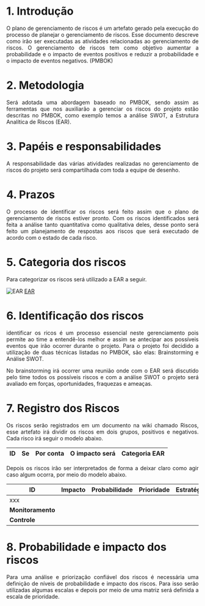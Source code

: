 # 1. Introdução

<p align="justify"> O plano de gerenciamento de riscos é um artefato gerado pela execução do processo de planejar o gerenciamento de riscos. Esse documento descreve como irão ser executadas as atividades relacionadas ao gerenciamento de riscos. O gerenciamento de riscos tem como objetivo aumentar a probabilidade e o impacto de eventos positivos e reduzir a probabilidade e o impacto de eventos negativos. (PMBOK)

# 2. Metodologia

<p align="justify"> Será adotada uma abordagem baseado no PMBOK, sendo assim as ferramentas que nos auxiliarão a gerenciar os riscos do projeto estão descritas no PMBOK, como exemplo temos a análise SWOT, a Estrutura Analítica de Riscos (EAR).

# 3. Papéis e responsabilidades

<p align="justify">A responsabilidade das várias atividades realizadas no gerenciamento de riscos do projeto será  compartilhada com toda a equipe de desenho.

# 4. Prazos

<p align="justify"> O processo de identificar os riscos será feito assim que o plano de gerenciamento de riscos estiver pronto. Com os riscos identificados será feita a análise tanto quantitativa como qualitativa deles, desse ponto será feito um planejamento de respostas aos riscos que será executado de acordo com o estado de cada risco.

# 5. Categoria dos riscos

<p align="justify"> Para categorizar os riscos será utilizado a EAR a seguir.

![EAR](https://raw.githubusercontent.com/wiki/Desenho-1-2018-G-6/docs/EARPreview.png)
[EAR](https://raw.githubusercontent.com/wiki/Desenho-1-2018-G-6/docs/EARPreview.png)

# 6. Identificação dos riscos

<p align="justify">identificar os ricos é um processo essencial neste gerenciamento pois permite ao time a entendê-los melhor e assim se antecipar aos possíveis eventos que irão ocorrer durante o projeto. Para o projeto foi decidido a utilização de duas técnicas listadas no PMBOK, são elas: Brainstorming e Análise SWOT.
<p align="justify">No brainstorming irá ocorrer uma reunião onde com o EAR será discutido pelo time todos os possíveis riscos e com a análise SWOT o projeto será avaliado em forças, oportunidades, fraquezas e ameaças.

# 7. Registro dos Riscos

<p align="justify">Os riscos serão registrados em um documento na wiki chamado Riscos, esse artefato irá dividir os riscos em dois grupos, positivos e negativos. Cada risco irá seguir o modelo abaixo.

| ID | Se | Por conta | O impacto será | Categoria EAR |
--------- | ------ | ------- | ------- | -----------

<p align="justify">Depois os riscos irão ser interpretados de forma a deixar claro como agir caso algum ocorra, por meio do modelo abaixo.

| ID | Impacto |	Probabilidade  |	Prioridade	|  Estratégia  |	Responsável |
-----| ------- | ----------------- | -------------- | -----------  |  ------------- |
 xxx | | | | |   
**Monitoramento** | |
**Controle** | |

# 8. Probabilidade e impacto dos riscos

<p align="justify">Para uma análise e priorização confiável dos riscos é necessária uma definição de níveis de probabilidade e impacto dos riscos. Para isso serão utilizadas algumas escalas e depois por meio de uma matriz será definida a escala de prioridade.

